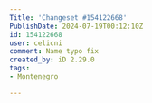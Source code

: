 ```yaml
---
Title: 'Changeset #154122668'
PublishDate: 2024-07-19T00:12:10Z
id: 154122668
user: celicni
comment: Name typo fix
created_by: iD 2.29.0
tags:
- Montenegro

---
```

